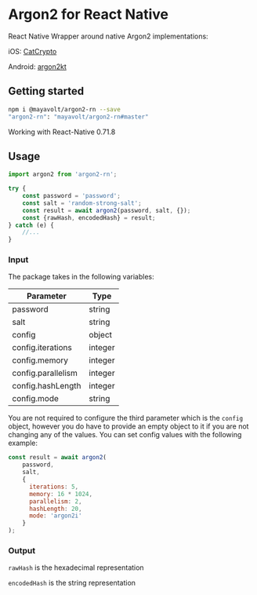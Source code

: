 # Argon2 for React Native

React Native Wrapper around native Argon2 implementations:

iOS: [CatCrypto](//github.com/ImKcat/CatCrypto)

Android: [argon2kt](//github.com/lambdapioneer/argon2kt)

## Getting started
```bash
npm i @mayavolt/argon2-rn --save
"argon2-rn": "mayavolt/argon2-rn#master"
```
Working with React-Native 0.71.8

## Usage

```javascript
import argon2 from 'argon2-rn';

try {
    const password = 'password';
    const salt = 'random-strong-salt';
    const result = await argon2(password, salt, {});
    const {rawHash, encodedHash} = result;
} catch (e) {
    //...
}
```

### Input
The package takes in the following variables:

| Parameter           | Type    |
|---------------------|---------|
| password            | string  |
| salt                | string  |
| config              | object  |
| config.iterations   | integer |
| config.memory       | integer |
| config.parallelism  | integer |
| config.hashLength   | integer |
| config.mode         | string  |

You are not required to configure the third parameter which is the `config` object, however you do have to provide an empty object to it if you are not changing any of the values. You can set config values with the following example:

```javascript
const result = await argon2(
    password,
    salt,
    {
      iterations: 5,
      memory: 16 * 1024,
      parallelism: 2,
      hashLength: 20,
      mode: 'argon2i'
    }
);
```


### Output

`rawHash` is the hexadecimal representation

`encodedHash` is the string representation
